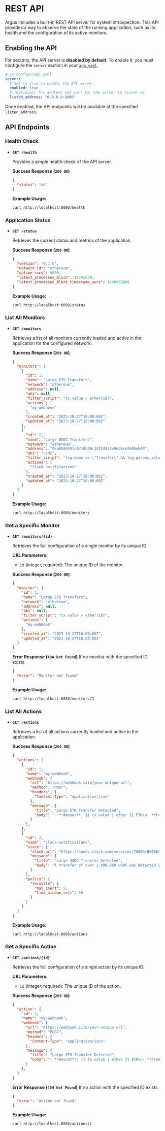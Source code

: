 # REST API

Argus includes a built-in REST API server for system introspection. This API provides a way to observe the state of the running application, such as its health and the configuration of its active monitors.

## Enabling the API

For security, the API server is **disabled by default**. To enable it, you must configure the `server` section in your [`app.yaml`](../user_guide/app_yaml.md).

```yaml
# in configs/app.yaml
server:
  # Set to true to enable the API server.
  enabled: true
  # (Optional) The address and port for the server to listen on.
  listen_address: "0.0.0.0:8080"
```

Once enabled, the API endpoints will be available at the specified `listen_address`.

## API Endpoints

### Health Check

-   **`GET /health`**

    Provides a simple health check of the API server.

    **Success Response (`200 OK`)**
    ```json
    {
      "status": "ok"
    }
    ```

    **Example Usage:**
    ```bash
    curl http://localhost:8080/health
    ```

### Application Status

-   **`GET /status`**

    Retrieves the current status and metrics of the application.

    **Success Response (`200 OK`)**
    ```json
    {
      "version": "0.1.0",
      "network_id": "ethereum",
      "uptime_secs": 3600,
      "latest_processed_block": 18345678,
      "latest_processed_block_timestamp_secs": 1698382800
    }
    ```

    **Example Usage:**
    ```bash
    curl http://localhost:8080/status
    ```

### List All Monitors

-   **`GET /monitors`**

    Retrieves a list of all monitors currently loaded and active in the application for the configured network.

    **Success Response (`200 OK`)**
    ```json
    {
      "monitors": [
        {
          "id": 1,
          "name": "Large ETH Transfers",
          "network": "ethereum",
          "address": null,
          "abi": null,
          "filter_script": "tx.value > ether(10)",
          "actions": [
            "my-webhook"
          ],
          "created_at": "2023-10-27T10:00:00Z",
          "updated_at": "2023-10-27T10:00:00Z"
        },
        {
          "id": 2,
          "name": "Large USDC Transfers",
          "network": "ethereum",
          "address": "0xa0b86991c6218b36c1d19d4a2e9eb0ce3606eb48",
          "abi": "usdc",
          "filter_script": "log.name == \"Transfer\" && log.params.value > usdc(1000000)",
          "actions": [
            "slack-notifications"
          ],
          "created_at": "2023-10-27T10:00:00Z",
          "updated_at": "2023-10-27T10:00:00Z"
        }
      ]
    }
    ```

    **Example Usage:**
    ```bash
    curl http://localhost:8080/monitors
    ```

### Get a Specific Monitor

-   **`GET /monitors/{id}`**

    Retrieves the full configuration of a single monitor by its unique ID.

    **URL Parameters:**
    - `id` (integer, required): The unique ID of the monitor.

    **Success Response (`200 OK`)**
    ```json
    {
      "monitor": {
        "id": 1,
        "name": "Large ETH Transfers",
        "network": "ethereum",
        "address": null,
        "abi": null,
        "filter_script": "tx.value > ether(10)",
        "actions": [
          "my-webhook"
        ],
        "created_at": "2023-10-27T10:00:00Z",
        "updated_at": "2023-10-27T10:00:00Z"
      }
    }
    ```

    **Error Response (`404 Not Found`)**
    If no monitor with the specified ID exists.
    ```json
    {
      "error": "Monitor not found"
    }
    ```

    **Example Usage:**
    ```bash
    curl http://localhost:8080/monitors/1
    ```

### List All Actions

-   **`GET /actions`**

    Retrieves a list of all actions currently loaded and active in the application.

    **Success Response (`200 OK`)**
    ```json
    {
      "actions": [
        {
          "id": 1,
          "name": "my-webhook",
          "webhook": {
            "url": "https://webhook.site/your-unique-url",
            "method": "POST",
            "headers": {
              "Content-Type": "application/json"
            },
            "message": {
              "title": "Large ETH Transfer Detected",
              "body": "- **Amount**: {{ tx.value | ether }} ETH\n- **From**: `{{ tx.from }}`\n- **To**: `{{ tx.to }}`\n- **Tx Hash**: `{{ transaction_hash }}`"
            }
          },
        },
        {
          "id": 2,
          "name": "slack-notifications",
          "slack": {
            "slack_url": "https://hooks.slack.com/services/T0000/B0000/XXXXXXXX",
            "message": {
              "title": "Large USDC Transfer Detected",
              "body": "A transfer of over 1,000,000 USDC was detected.\n<https://etherscan.io/tx/{{ transaction_hash }}|View on Etherscan>"
            }
          },
          "policy": {
            "throttle": {
              "max_count": 5,
              "time_window_secs": 60
            }
          }
        }
      ]
    }
    ```

    **Example Usage:**
    ```bash
    curl http://localhost:8080/actions
    ```

### Get a Specific Action

-   **`GET /actions/{id}`**

    Retrieves the full configuration of a single action by its unique ID.

    **URL Parameters:**
    - `id` (integer, required): The unique ID of the action.

    **Success Response (`200 OK`)**
    ```json
    {
      "action": {
        "id": 1,
        "name": "my-webhook",
        "webhook": {
          "url": "https://webhook.site/your-unique-url",
          "method": "POST",
          "headers": {
            "Content-Type": "application/json"
          },
          "message": {
            "title": "Large ETH Transfer Detected",
            "body": "- **Amount**: {{ tx.value | ether }} ETH\n- **From**: `{{ tx.from }}`\n- **To**: `{{ tx.to }}`\n- **Tx Hash**: `{{ transaction_hash }}`"
          }
        },
      }
    }
    ```

    **Error Response (`404 Not Found`)**
    If no action with the specified ID exists.
    ```json
    {
      "error": "Action not found"
    }
    ```

    **Example Usage:**
    ```bash
    curl http://localhost:8080/actions/1
    ```

